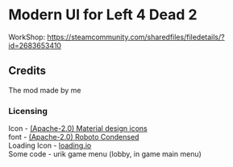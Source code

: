 # Modern UI for Left 4 Dead 2

WorkShop: https://steamcommunity.com/sharedfiles/filedetails/?id=2683653410

## Credits

The mod made by me

### Licensing

Icon - [(Apache-2.0) Material design icons](https://github.com/google/material-design-icons)  
font - [(Apache-2.0) Roboto Condensed](https://fonts.google.com/specimen/Roboto+Condensed)  
Loading Icon - [loading.io](https://loading.io/)  
Some code - urik game menu (lobby, in game main menu)
